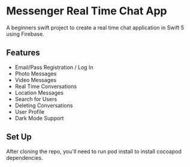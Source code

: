 # Messenger Real Time Chat App
A beginners swift project to create a real time chat application in Swift 5 using Firebase.

## Features
- Email/Pass Registration / Log In
- Photo Messages
- Video Messages
- Real Time Conversations
- Location Messages
- Search for Users
- Deleting Conversations
- User Profile
- Dark Mode Support

## Set Up
After cloning the repo, you'll need to run pod install to install cocoapod dependencies.
